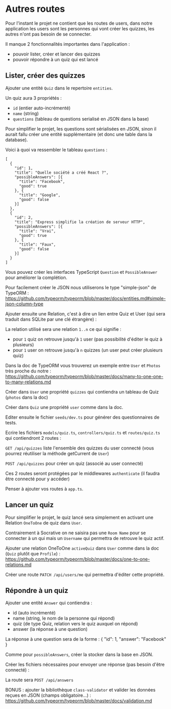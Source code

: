 # Autres routes

Pour l'instant le projet ne contient que les routes de users, dans notre application les users sont les personnes qui vont créer les quizzes, les autres n'ont pas besoin de se connecter.

Il manque 2 fonctionnalités importantes dans l'application :

- pouvoir lister, créer et lancer des quizzes
- pouvoir répondre à un quiz qui est lancé

## Lister, créer des quizzes

Ajouter une entité `Quiz` dans le repertoire `entities`.

Un quiz aura 3 propriétés :
- `id` (entier auto-incrémenté)
- `name` (string)
- `questions` (tableau de questions serialisé en JSON dans la base)

Pour simplifier le projet, les questions sont sérialisées en JSON, sinon il aurait fallu créer une entité supplémentaire (et donc une table dans la database).

Voici à quoi va ressembler le tableau `questions` :

```
[
  {
    "id": 1,
    "title": "Quelle société a créé React ?",
    "possibleAnswers": [{
      "title": "Facebook",
      "good": true
    }, {
      "title": "Google",
      "good": false
    }]
  },
  {
    "id": 2,
    "title": "Express simplifie la création de serveur HTTP",
    "possibleAnswers": [{
      "title": "Vrai",
      "good": true
    }, {
      "title": "Faux",
      "good": false
    }]
  }
]
```

Vous pouvez créer les interfaces TypeScript `Question` et `PossibleAnswer` pour améliorer la complétion.

Pour facilement créer le JSON nous utiliserons le type "simple-json" de TypeORM : https://github.com/typeorm/typeorm/blob/master/docs/entities.md#simple-json-column-type

Ajouter ensuite une Relation, c'est à dire un lien entre Quiz et User (qui sera traduit dans SQLite par une clé étrangère) :

La relation utilisé sera une relation `1..n` ce qui signifie :

- pour `1` quiz on retrouve jusqu'à `1` user (pas possibilité d'éditer le quiz à plusieurs)
- pour `1` user on retrouve jusqu'à `n` quizzes (un user peut créer plusieurs quiz)

Dans la doc de TypeORM vous trouverez un exemple entre `User` et `Photos` très proche du notre : https://github.com/typeorm/typeorm/blob/master/docs/many-to-one-one-to-many-relations.md

Créer dans `User` une propriété `quizzes` qui contiendra un tableau de Quiz (`photos` dans la doc)

Créer dans `Quiz` une propriété `user` comme dans la doc.

Editer ensuite le fichier `seeds/dev.ts` pour générer des questionnaires de tests.

Ecrire les fichiers `models/quiz.ts`, `controllers/quiz.ts` et `routes/quiz.ts` qui contiendront 2 routes :

`GET /api/quizzes` liste l'ensemble des quizzes du user connecté (vous pourrez réutiliser la méthode getCurrent de `User`)

`POST /api/quizzes` pour créer un quiz (associé au user connecté)

Ces 2 routes seront protégées par le middlewares `authenticate` (il faudra être connecté pour y accéder)

Penser à ajouter vos routes à `app.ts`.

## Lancer un quiz

Pour simplifier le projet, le quiz lancé sera simplement en activant une Relation `OneToOne` de quiz dans `User`.

Contrairement à Socrative on ne saisira pas une `Room Name` pour se connecter à un qui mais un `Username` qui permettra de retrouve le quiz actif.

Ajouter une relation OneToOne `activeQuiz` dans `User` comme dans la doc (`Quiz` plutôt que `Profile`) :
https://github.com/typeorm/typeorm/blob/master/docs/one-to-one-relations.md

Créer une route `PATCH /api/users/me` qui permettra d'éditer cette propriété.

## Répondre à un quiz

Ajouter une entité `Answer` qui contiendra :

- id (auto incrémenté)
- name (string, le nom de la personne qui répond)
- quiz (de type Quiz, relation vers le quiz auxquel on répond)
- answer (la réponse à une question)

La réponse à une question sera de la forme :
{
  "id": 1,
  "answer": "Facebook"
}

Comme pour `possibleAnswers`, créer la stocker dans la base en JSON.

Créer les fichiers nécessaires pour envoyer une réponse (pas besoin d'être connecté) :

La route sera `POST /api/answers`

BONUS : ajouter la bibliothèque `class-validator` et valider les données reçues en JSON (champs obligatoire...) : https://github.com/typeorm/typeorm/blob/master/docs/validation.md